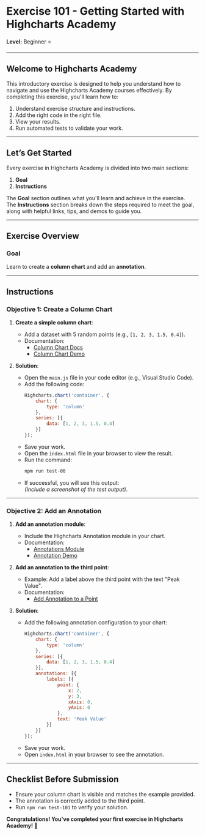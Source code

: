 # Exercise 101 - Getting Started with Highcharts Academy

**Level:** Beginner ⭐

---

## Welcome to Highcharts Academy  
This introductory exercise is designed to help you understand how to navigate and use the Highcharts Academy courses effectively. 
By completing this exercise, you'll learn how to:

1. Understand exercise structure and instructions.
2. Add the right code in the right file.
3. View your results.
4. Run automated tests to validate your work.

---

## Let’s Get Started  
Every exercise in Highcharts Academy is divided into two main sections:  
1. **Goal**  
2. **Instructions**  

The **Goal** section outlines what you'll learn and achieve in the exercise.  
The **Instructions** section breaks down the steps required to meet the goal, along with helpful links, tips, and demos to guide you.

---

## Exercise Overview

### Goal  
Learn to create a **column chart** and add an **annotation**.

---

## Instructions

### Objective 1: Create a Column Chart
1. **Create a simple column chart**:
   - Add a dataset with 5 random points (e.g., `[1, 2, 3, 1.5, 0.4]`).
   - Documentation:  
     - [Column Chart Docs](https://api.highcharts.com/highcharts/chart.type)  
     - [Column Chart Demo](https://www.highcharts.com/demo/column-basic)

2. **Solution**:  
   - Open the `main.js` file in your code editor (e.g., Visual Studio Code).  
   - Add the following code:  
     ```javascript
     Highcharts.chart('container', {
         chart: {
             type: 'column'
         },
         series: [{
             data: [1, 2, 3, 1.5, 0.4]
         }]
     });
     ```
   - Save your work.  
   - Open the `index.html` file in your browser to view the result.  
   - Run the command:  
     ```bash
     npm run test-00
     ```
   - If successful, you will see this output:  
     *(Include a screenshot of the test output)*.

---

### Objective 2: Add an Annotation
1. **Add an annotation module**:
   - Include the Highcharts Annotation module in your chart.  
   - Documentation:  
     - [Annotations Module](https://api.highcharts.com/highcharts/annotations)  
     - [Annotation Demo](https://www.highcharts.com/demo/annotations)

2. **Add an annotation to the third point**:
   - Example: Add a label above the third point with the text "Peak Value".  
   - Documentation:  
     - [Add Annotation to a Point](https://api.highcharts.com/highcharts/annotations.labelOptions)

3. **Solution**:  
   - Add the following annotation configuration to your chart:  
     ```javascript
     Highcharts.chart('container', {
         chart: {
             type: 'column'
         },
         series: [{
             data: [1, 2, 3, 1.5, 0.4]
         }],
         annotations: [{
             labels: [{
                 point: {
                     x: 2,
                     y: 3,
                     xAxis: 0,
                     yAxis: 0
                 },
                 text: 'Peak Value'
             }]
         }]
     });
     ```
   - Save your work.  
   - Open `index.html` in your browser to see the annotation.

---

## Checklist Before Submission
- Ensure your column chart is visible and matches the example provided.  
- The annotation is correctly added to the third point.  
- Run `npm run test-101` to verify your solution.

**Congratulations! You've completed your first exercise in Highcharts Academy! 🎉**
